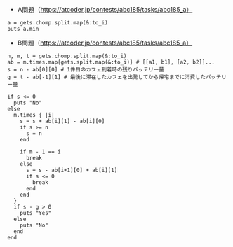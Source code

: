 - A問題（https://atcoder.jp/contests/abc185/tasks/abc185_a）
```
a = gets.chomp.split.map(&:to_i)
puts a.min
```

- B問題（https://atcoder.jp/contests/abc185/tasks/abc185_a）
```
n, m, t = gets.chomp.split.map(&:to_i)
ab = m.times.map{gets.split.map(&:to_i)} # [[a1, b1], [a2, b2]]...
s = n - ab[0][0] # 1件目のカフェ到着時の残りバッテリー量
g = t - ab[-1][1] # 最後に滞在したカフェを出発してから帰宅までに消費したバッテリー量

if s <= 0
  puts "No"
else
  m.times { |i|
    s = s + ab[i][1] - ab[i][0]
    if s >= n
      s = n
    end

    if m - 1 == i
      break
    else
      s = s - ab[i+1][0] + ab[i][1]
      if s <= 0
        break
      end
    end
  }
  if s - g > 0
    puts "Yes"
  else
    puts "No"
  end
end
```

